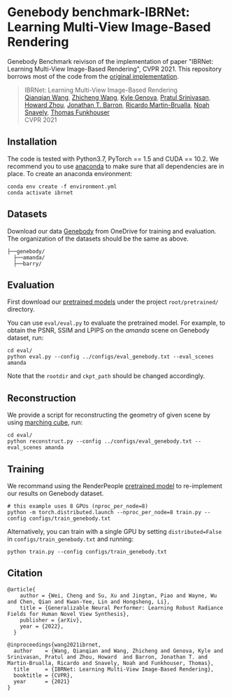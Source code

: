 # Genebody benchmark-IBRNet: Learning Multi-View Image-Based Rendering
Genebody Benchmark reivison of the implementation of paper "IBRNet: Learning Multi-View Image-Based Rendering", CVPR 2021. This repository borrows most of the code from the [original implementation](https://github.com/googleinterns/IBRNet).

> IBRNet: Learning Multi-View Image-Based Rendering  
> [Qianqian Wang](https://www.cs.cornell.edu/~qqw/), [Zhicheng Wang](https://www.linkedin.com/in/zhicheng-wang-96116897/), [Kyle Genova](https://www.kylegenova.com/), [Pratul Srinivasan](https://pratulsrinivasan.github.io/), [Howard Zhou](https://www.linkedin.com/in/howard-zhou-0a34b84/), [Jonathan T. Barron](https://jonbarron.info), [Ricardo Martin-Brualla](http://www.ricardomartinbrualla.com/), [Noah Snavely](https://www.cs.cornell.edu/~snavely/), [Thomas Funkhouser](https://www.cs.princeton.edu/~funk/)    
> CVPR 2021
> 

## Installation
The code is tested with Python3.7, PyTorch == 1.5 and CUDA == 10.2. We recommend you to use [anaconda](https://www.anaconda.com/) to make sure that all dependencies are in place. To create an anaconda environment:
```
conda env create -f environment.yml
conda activate ibrnet
```

## Datasets
Download our data [Genebody](https://generalizable-neural-performer.github.io/genebody.html) from OneDrive for training and evaluation.
 The organization of the datasets should be the same as above.
```
├──genebody/
  ├──amanda/
  ├──barry/
```

## Evaluation
First download our [pretrained models](https://hkustconnect-my.sharepoint.com/:f:/g/personal/wchengad_connect_ust_hk/EgD5tn6u7ptFkr4xp6VEE2EBfGwE_3EOQ0I0JL-sVISM5Q?e=cqdsc8) under the project `root/pretrained/` directory.

You can use `eval/eval.py` to evaluate the pretrained model. For example, to obtain the PSNR, SSIM and LPIPS on the *amanda* scene on Genebody dataset, run:
```
cd eval/
python eval.py --config ../configs/eval_genebody.txt --eval_scenes amanda
``` 
Note that the `rootdir` and `ckpt_path` should be changed accordingly.
## Reconstruction
We provide a script for reconstructing the geometry of given scene by using [marching cube](https://github.com/scikit-image/scikit-image/blob/main/skimage/measure/_marching_cubes_lewiner.py), run:

```
cd eval/
python reconstruct.py --config ../configs/eval_genebody.txt --eval_scenes amanda
```

## Training
We recommand using the RenderPeople [pretrained model](https://hkustconnect-my.sharepoint.com/:f:/g/personal/wchengad_connect_ust_hk/EgD5tn6u7ptFkr4xp6VEE2EBfGwE_3EOQ0I0JL-sVISM5Q?e=cqdsc8) to re-implement our results on Genebody dataset.
```
# this example uses 8 GPUs (nproc_per_node=8) 
python -m torch.distributed.launch --nproc_per_node=8 train.py --config configs/train_genebody.txt
```
Alternatively, you can train with a single GPU by setting `distributed=False` in `configs/train_genebody.txt` and running:
```
python train.py --config configs/train_genebody.txt
```
## Citation
```
@article{
    author = {Wei, Cheng and Su, Xu and Jingtan, Piao and Wayne, Wu and Chen, Qian and Kwan-Yee, Lin and Hongsheng, Li},
    title = {Generalizable Neural Performer: Learning Robust Radiance Fields for Human Novel View Synthesis},
    publisher = {arXiv},
    year = {2022},
  }

@inproceedings{wang2021ibrnet,
  author    = {Wang, Qianqian and Wang, Zhicheng and Genova, Kyle and Srinivasan, Pratul and Zhou, Howard  and Barron, Jonathan T. and Martin-Brualla, Ricardo and Snavely, Noah and Funkhouser, Thomas},
  title     = {IBRNet: Learning Multi-View Image-Based Rendering},
  booktitle = {CVPR},
  year      = {2021}
}
```
